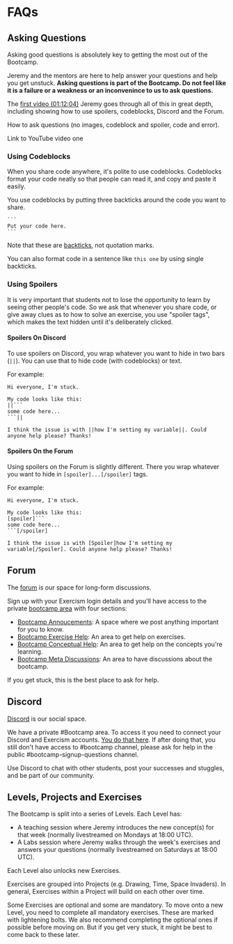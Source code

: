 # FAQs

## Asking Questions

Asking good questions is absolutely key to getting the most out of the Bootcamp.

Jeremy and the mentors are here to help answer your questions and help you get unstuck.
**Asking questions is part of the Bootcamp. Do not feel like it is a failure or a weakness or an inconvenince to us to ask questions.**

The [first video (01:12:04)](https://www.youtube.com/live/bOAL_EIFwhg?si=9A4v_mx2s2b4sRsx&t=4324) Jeremy goes through all of this in great depth, including showing how to use spoilers, codeblocks, Discord and the Forum.

How to ask questions (no images, codeblock and spoiler, code and error).

Link to YouTube video one

### Using Codeblocks

When you share code anywhere, it's polite to use codeblocks.
Codeblocks format your code neatly so that people can read it, and copy and paste it easily.

You use codeblocks by putting three backticks around the code you want to share.

````
```
Put your code here.
```
````

Note that these are [backticks](https://en.wikipedia.org/wiki/Backtick), not quotation marks.

You can also format code in a sentence like `this one` by using single backticks.

### Using Spoilers

It is very important that students not to lose the opportunity to learn by seeing other people's code.
So we ask that whenever you share code, or give away clues as to how to solve an exercise, you use "spoiler tags", which makes the text hidden until it's deliberately clicked.

#### Spoilers On Discord

To use spoilers on Discord, you wrap whatever you want to hide in two bars (`||`).
You can use that to hide code (with codeblocks) or text.

For example:

````
Hi everyone, I'm stuck.

My code looks like this:
||```
some code here...
```||

I think the issue is with ||how I'm setting my variable||. Could anyone help please? Thanks!
````

#### Spoilers On the Forum

Using spoilers on the Forum is slightly different.
There you wrap whatever you want to hide in `[spoiler]...[/spoiler]` tags.

For example:

````
Hi everyone, I'm stuck.

My code looks like this:
[spoiler]```
some code here...
```[/spoiler]

I think the issue is with [Spoiler]how I'm setting my variable[/Spoiler]. Could anyone help please? Thanks!
````

## Forum

The [forum](https://forum.exercism.org/) is our space for long-form discussions.

Sign up with your Exercism login details and you'll have access to the private [bootcamp area](https://forum.exercism.org/c/bootcamp/661) with four sections:

- [Bootcamp Annoucements](https://forum.exercism.org/c/bootcamp/bootcamp-meta/666): A space where we post anything important for you to know.
- [Bootcamp Exercise Help](https://forum.exercism.org/c/bootcamp/bootcamp-exercise-help/662): An area to get help on exercises.
- [Bootcamp Conceptual Help](https://forum.exercism.org/c/bootcamp/bootcamp-conceptual-help/663): An area to get help on the concepts you're learning.
- [Bootcamp Meta Discussions](https://forum.exercism.org/c/bootcamp/bootcamp-meta/664): An area to have discussions about the bootcamp.

If you get stuck, this is the best place to ask for help.

## Discord

[Discord](https://exercism.org/r/discord) is our social space.

We have a private #Bootcamp area.
To access it you need to connect your Discord and Exercism accounts.
[You do that here](https://exercism.org/settings/integrations).
If after doing that, you still don't have access to #bootcamp channel, please ask for help in the public #bootcamp-signup-questions channel.

Use Discord to chat with other students, post your successes and stuggles, and be part of our community.

## Levels, Projects and Exercises

The Bootcamp is split into a series of Levels.
Each Level has:

- A teaching session where Jeremy introduces the new concept(s) for that week (normally livestreamed on Mondays at 18:00 UTC).
- A Labs session where Jeremy walks through the week's exercises and answers your questions (normally livestreamed on Saturdays at 18:00 UTC).

Each Level also unlocks new Exercises.

Exercises are grouped into Projects (e.g. Drawing, Time, Space Invaders).
In general, Exercises within a Project will build on each other over time.

Some Exercises are optional and some are mandatory.
To move onto a new Level, you need to complete all mandatory exercises.
These are marked with lightening bolts.
We also recommend completing the optional ones if possible before moving on. But if you get very stuck, it might be best to come back to these later.
